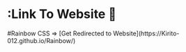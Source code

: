 <h1>:Link To Website 👋</h1>
#Rainbow CSS =>
[Get Redirected to Website](https://Kirito-012.github.io/Rainbow/)
